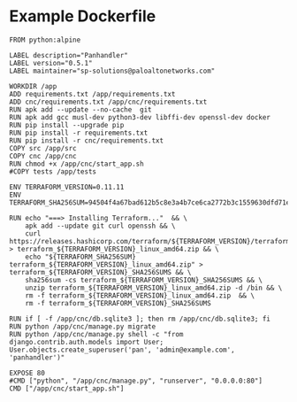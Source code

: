 # Example Dockerfile

     
    FROM python:alpine

    LABEL description="Panhandler"
    LABEL version="0.5.1"
    LABEL maintainer="sp-solutions@paloaltonetworks.com"

    WORKDIR /app
    ADD requirements.txt /app/requirements.txt
    ADD cnc/requirements.txt /app/cnc/requirements.txt
    RUN apk add --update --no-cache  git
    RUN apk add gcc musl-dev python3-dev libffi-dev openssl-dev docker
    RUN pip install --upgrade pip
    RUN pip install -r requirements.txt
    RUN pip install -r cnc/requirements.txt
    COPY src /app/src
    COPY cnc /app/cnc
    RUN chmod +x /app/cnc/start_app.sh
    #COPY tests /app/tests

    ENV TERRAFORM_VERSION=0.11.11
    ENV TERRAFORM_SHA256SUM=94504f4a67bad612b5c8e3a4b7ce6ca2772b3c1559630dfd71e9c519e3d6149c

    RUN echo "===> Installing Terraform..."  && \
        apk add --update git curl openssh && \
        curl https://releases.hashicorp.com/terraform/${TERRAFORM_VERSION}/terraform_${TERRAFORM_VERSION}_linux_amd64.zip > terraform_${TERRAFORM_VERSION}_linux_amd64.zip && \
        echo "${TERRAFORM_SHA256SUM}  terraform_${TERRAFORM_VERSION}_linux_amd64.zip" > terraform_${TERRAFORM_VERSION}_SHA256SUMS && \
        sha256sum -cs terraform_${TERRAFORM_VERSION}_SHA256SUMS && \
        unzip terraform_${TERRAFORM_VERSION}_linux_amd64.zip -d /bin && \
        rm -f terraform_${TERRAFORM_VERSION}_linux_amd64.zip  && \
        rm -f terraform_${TERRAFORM_VERSION}_SHA256SUMS

    RUN if [ -f /app/cnc/db.sqlite3 ]; then rm /app/cnc/db.sqlite3; fi
    RUN python /app/cnc/manage.py migrate
    RUN python /app/cnc/manage.py shell -c "from django.contrib.auth.models import User; User.objects.create_superuser('pan', 'admin@example.com', 'panhandler')"

    EXPOSE 80
    #CMD ["python", "/app/cnc/manage.py", "runserver", "0.0.0.0:80"]
    CMD ["/app/cnc/start_app.sh"]
